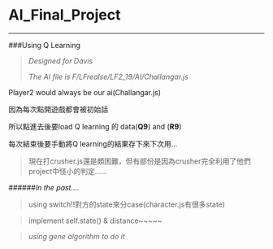 # AI_Final_Project
****
###Using Q Learning
>*Designed for Davis*
>
>*The AI file is F/LFrealse/LF2_19/AI/Challangar.js*

Player2 would always be our ai(Challangar.js)

因為每次點開遊戲都會被初始話

所以點進去後要load Q learning 的 data(**Q9**) and (**R9**)

每次結束後要手動將Q learning的結果存下來下次用...

>現在打crusher.js還是頗困難，但有部份是因為crusher完全利用了他們project中怪小的判定......

######*In the past....*
>using switch!!對方的state來分case(character.js有很多state)

>implement self.state() & distance~~~~~

>
  >*using gene algorithm to do it*
>
